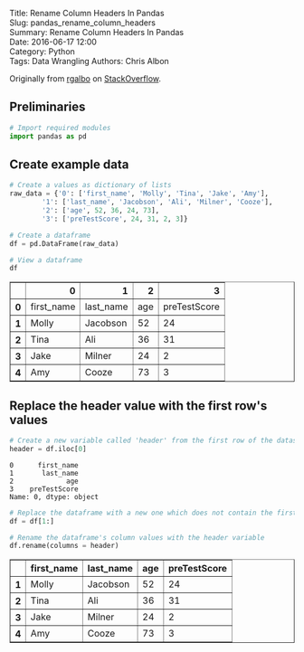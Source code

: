 Title: Rename Column Headers In Pandas  
Slug: pandas_rename_column_headers  
Summary: Rename Column Headers In Pandas  
Date: 2016-06-17 12:00  
Category: Python  
Tags: Data Wrangling
Authors: Chris Albon  

Originally from [rgalbo](http://stackoverflow.com/users/3291077/rgalbo) on [StackOverflow](http://stackoverflow.com/questions/31328861/python-pandas-replacing-header-with-top-row).

## Preliminaries


```python
# Import required modules
import pandas as pd
```

## Create example data


```python
# Create a values as dictionary of lists
raw_data = {'0': ['first_name', 'Molly', 'Tina', 'Jake', 'Amy'],
        '1': ['last_name', 'Jacobson', 'Ali', 'Milner', 'Cooze'],
        '2': ['age', 52, 36, 24, 73],
        '3': ['preTestScore', 24, 31, 2, 3]}

# Create a dataframe
df = pd.DataFrame(raw_data)

# View a dataframe
df
```




<div>
<table border="1" class="dataframe">
  <thead>
    <tr style="text-align: right;">
      <th></th>
      <th>0</th>
      <th>1</th>
      <th>2</th>
      <th>3</th>
    </tr>
  </thead>
  <tbody>
    <tr>
      <th>0</th>
      <td>first_name</td>
      <td>last_name</td>
      <td>age</td>
      <td>preTestScore</td>
    </tr>
    <tr>
      <th>1</th>
      <td>Molly</td>
      <td>Jacobson</td>
      <td>52</td>
      <td>24</td>
    </tr>
    <tr>
      <th>2</th>
      <td>Tina</td>
      <td>Ali</td>
      <td>36</td>
      <td>31</td>
    </tr>
    <tr>
      <th>3</th>
      <td>Jake</td>
      <td>Milner</td>
      <td>24</td>
      <td>2</td>
    </tr>
    <tr>
      <th>4</th>
      <td>Amy</td>
      <td>Cooze</td>
      <td>73</td>
      <td>3</td>
    </tr>
  </tbody>
</table>
</div>



## Replace the header value with the first row's values


```python
# Create a new variable called 'header' from the first row of the dataset
header = df.iloc[0]
```




    0      first_name
    1       last_name
    2             age
    3    preTestScore
    Name: 0, dtype: object




```python
# Replace the dataframe with a new one which does not contain the first row
df = df[1:]
```


```python
# Rename the dataframe's column values with the header variable
df.rename(columns = header)
```




<div>
<table border="1" class="dataframe">
  <thead>
    <tr style="text-align: right;">
      <th></th>
      <th>first_name</th>
      <th>last_name</th>
      <th>age</th>
      <th>preTestScore</th>
    </tr>
  </thead>
  <tbody>
    <tr>
      <th>1</th>
      <td>Molly</td>
      <td>Jacobson</td>
      <td>52</td>
      <td>24</td>
    </tr>
    <tr>
      <th>2</th>
      <td>Tina</td>
      <td>Ali</td>
      <td>36</td>
      <td>31</td>
    </tr>
    <tr>
      <th>3</th>
      <td>Jake</td>
      <td>Milner</td>
      <td>24</td>
      <td>2</td>
    </tr>
    <tr>
      <th>4</th>
      <td>Amy</td>
      <td>Cooze</td>
      <td>73</td>
      <td>3</td>
    </tr>
  </tbody>
</table>
</div>
